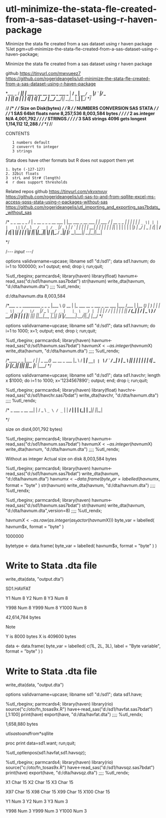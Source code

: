 # utl-minimize-the-stata-fle-created-from-a-sas-dataset-using-r-haven-package
Minimize the stata fle created from a sas dataset  using r haven package
%let pgm=utl-minimize-the-stata-fle-created-from-a-sas-dataset-using-r-haven-package;

Minimize the stata fle created from a sas dataset  using r haven package

github
https://tinyurl.com/mwvueez7
https://github.com/rogerjdeangelis/utl-minimize-the-stata-fle-created-from-a-sas-dataset-using-r-haven-package

 *___  _
/ ___|| |_ ___  _ __ __ _  __ _  ___
\___ \| __/ _ \| `__/ _` |/ _` |/ _ \
 ___) | || (_) | | | (_| | (_| |  __/
|____/ \__\___/|_|  \__,_|\__, |\___|
                          |___/
*/

/**************************************************************************************************************************/
/*                                                                                                                        */
/*                               Size on Disk(bytes)                                                                      */
/*                         R                                                                                              */
/*            NUMBERS    CONVERSION       SAS          STATA                                                              */
/*                                                                                                                        */
/* 1 SAS 64bit floats    none           8,257,536    8,003,584 bytes                                                      */
/*                                                                                                                        */
/* 2                     as.integer       N/A        4,001,792                                                            */
/*                                                                                                                        */
/*           STRINGS                                                                                                      */
/*                                                                                                                        */
/* 3 SAS strings 4096    gets longest   1,114,112       12,288                                                            */
/*                                                                                                                        */
/**************************************************************************************************************************/


   CONTENTS

       1 numbers default
       2 converrt to integer
       3 strings

 Stata does have other formats but R does not support them yet

    1. byte (-127-127)
    2. 32bit floats
    3  strL and Str# (length)
    4  r does support thresholds


Related repos
github
https://tinyurl.com/ykvxnvuy
https://github.com/rogerjdeangelis/utl-sas-to-and-from-sqllite-excel-ms-access-spss-stata-using-r-packages-without-sas
https://github.com/rogerjdeangelis/utl_importing_and_exporting_sas7bdats__without_sas

/*                         _                        _       __             _ _
/ |  _ __  _   _ _ __ ___ | |__   ___ _ __ ___   __| | ___ / _| __ _ _   _| | |_
| | | `_ \| | | | `_ ` _ \| `_ \ / _ \ `__/ __| / _` |/ _ \ |_ / _` | | | | | __|
| | | | | | |_| | | | | | | |_) |  __/ |  \__ \| (_| |  __/  _| (_| | |_| | | |_
|_| |_| |_|\__,_|_| |_| |_|_.__/ \___|_|  |___/ \__,_|\___|_|  \__,_|\__,_|_|\__|

*/

/*--- input ---*/

options validvarname=upcase;
libname sd1 "d:/sd1";
data sd1.havnum;
  do i=1 to 1000000;
    x=1
    output;
  end;
  drop i;
run;quit;


%utl_rbeginx;
parmcards4;
library(haven)
library(float)
havnum<-read_sas("d:/sd1/havnum.sas7bdat")
str(havnum)
write_dta(havnum, "d:/dta/havnum.dta")
;;;;
%utl_rendx;

d:/dta/havnum.dta  8,003,584

/*___    _       _                             _________  _     _ _
|___ \  (_)_ __ | |_ ___  __ _  ___ _ __ ___  |___ /___ \| |__ (_) |_
  __) | | | `_ \| __/ _ \/ _` |/ _ \ `__/ __|   |_ \ __) | `_ \| | __|
 / __/  | | | | | ||  __/ (_| |  __/ |  \__ \  ___) / __/| |_) | | |_
|_____| |_|_| |_|\__\___|\__, |\___|_|  |___/ |____/_____|_.__/|_|\__|
                         |___/
*/

options validvarname=upcase;
libname sd1 "d:/sd1";
data sd1.havnum;
  do i=1 to 1000;
    x=1;
    output;
  end;
  drop i;
run;quit;

%utl_rbeginx;
parmcards4;
library(haven)
havnum<-read_sas("d:/sd1/havnum.sas7bdat")
havnum$X <- as.integer(havnum$X)
write_dta(havnum, "d:/dta/havnum.dta")
;;;;
%utl_rendx;

/*____       _        _
|___ /   ___| |_ _ __(_)_ __   __ _ ___
  |_ \  / __| __| `__| | `_ \ / _` / __|
 ___) | \__ \ |_| |  | | | | | (_| \__ \
|____/  |___/\__|_|  |_|_| |_|\__, |___/
                              |___/
*/


options validvarname=upcase;
libname sd1 "d:/sd1";
data sd1.havchr;
length x $1000;
  do i=1 to 1000;
    x='1234567890';
    output;
  end;
  drop i;
run;quit;

%utl_rbeginx;
parmcards4;
library(haven)
library(float)
havchr<-read_sas("d:/sd1/havchr.sas7bdat")
write_dta(havchr, "d:/dta/havnum.dta")
;;;;
%utl_rendx;


/*              _
  ___ _ __   __| |
 / _ \ `_ \ / _` |
|  __/ | | | (_| |
 \___|_| |_|\__,_|

*/



























size on dist4,001,792 bytes)

%utl_rbeginx;
parmcards4;
library(haven)
havnum<-read_sas("d:/sd1/havnum.sas7bdat")
havnum$X <- as.integer(havnum$X)
write_dta(havnum, "d:/dta/havnum.dta")
;;;;
%utl_rendx;

Without as integer
Actual size on disk
8,003,584 bytes


%utl_rbeginx;
parmcards4;
library(haven)
havnum<-read_sas("d:/sd1/havnum.sas7bdat")
write_dta(havnum, "d:/dta/havnum.dta")
havnum$x <- data.frame(
  byte_var = labelled(
    havnum$x,
    format = "byte"
  )
str(havnum)
write_dta(havnum, "d:/dta/havnum.dta")
;;;;
%utl_rendx;


%utl_rbeginx;
parmcards4;
library(haven)
havnum<-read_sas("d:/sd1/havnum.sas7bdat")
str(havnum)
write_dta(havnum, "d:/dta/havnum.dta",version=8)
;;;;
%utl_rendx;


havnum$X <- as.raw(as.integer(as_factor(havnum$X)))
  byte_var = labelled(
    havnum$x,
    format = "byte"
  )





1000000























bytetype <- data.frame(
  byte_var = labelled(
    havnum$x,
    format = "byte"
  )
)

# Write to Stata .dta file
write_dta(data, "output.dta")






SD1.HAVFAT

 Y1          Num       8
 Y2          Num       8
 Y3          Num       8

 Y998        Num       8
 Y999        Num       8
 Y1000       Num       8

42,614,784 bytes

Note

   Y is   8000    bytes
   X is 409600    bytes



data <- data.frame(
  byte_var = labelled(
    c(1L, 2L, 3L),
    label = "Byte variable",
    format = "byte"
  )
)

# Write to Stata .dta file
write_dta(data, "output.dta")










































options validvarname=upcase;
libname sd1 "d:/sd1";
data sd1.have;

%utl_rbeginx;
parmcards4;
library(haven)
library(rio)
source("c:/oto/fn_tosas9x.R")
have<-read_sas("d:/sd1/havfat.sas7bdat")[,1:100]
print(have)
export(have, "d:/dta/havfat.dta")
;;;;
%utl_rendx;

1,658,880 bytes



utl*sas*to*and*from*sqllite






























proc print data=sd1.want;
run;quit;

%utl_optlenpos(sd1.havfat,sd1.havsqz);

%utl_rbeginx;
parmcards4;
library(haven)
library(rio)
source("c:/oto/fn_tosas9x.R")
have<-read_sas("d:/sd1/havsqz.sas7bdat")
print(have)
export(have, "d:/dta/havsqz.dta")
;;;;
%utl_rendx;


 X1          Char     15
 X2          Char     15
 X3          Char     15

 X97         Char     15
 X98         Char     15
 X99         Char     15
 X100        Char     15

 Y1          Num       3
 Y2          Num       3
 Y3          Num       3

 Y998        Num       3
 Y999        Num       3
 Y1000       Num       3

